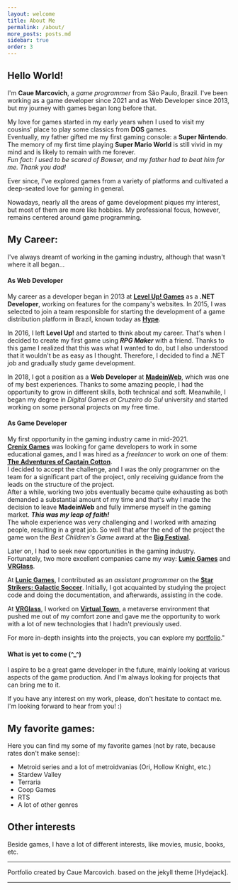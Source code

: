 ```yaml
---
layout: welcome
title: About Me
permalink: /about/
more_posts: posts.md
sidebar: true
order: 3
---
```


## Hello World!

I'm **Caue Marcovich**, a *game programmer* from São Paulo, Brazil. I've been working as a game developer since 2021 and as Web Developer since 2013, but my journey with games began long before that.

My love for games started in my early years when I used to visit my cousins' place to play some classics from **DOS** games.  
Eventually, my father gifted me my first gaming console: a **Super Nintendo**. The memory of my first time playing **Super Mario World** is still vivid in my mind and is likely to remain with me forever.  
*Fun fact: I used to be scared of Bowser, and my father had to beat him for me. Thank you dad!*

Ever since, I've explored games from a variety of platforms and cultivated a deep-seated love for gaming in general.

Nowadays, nearly all the areas of game development piques my interest, but most of them are more like hobbies. My professional focus, however, remains centered around game programming.

## My Career:
I've always dreamt of working in the gaming industry, although that wasn't where it all began...

#### As Web Developer
My career as a developer began in 2013 at [**Level Up! Games**][levelup] as a **.NET Developer**, working on features for the company's websites. In 2015, I was selected to join a team responsible for starting the development of a game distribution platform in Brazil, known today as [**Hype**][hype].

In 2016, I left **Level Up!** and started to think about my career. That's when I decided to create my first game using ***RPG Maker*** with a friend. Thanks to this game I realized that this was what I wanted to do, but I also understood that it wouldn't be as easy as I thought. Therefore, I decided to find a .NET job and gradually study game development.

In 2018, I got a position as a **Web Developer** at [**MadeinWeb**][madeinweb], which was one of my best experiences. Thanks to some amazing people, I had the opportunity to grow in different skills, both technical and soft. Meanwhile, I began my degree in *Digital Games at Cruzeiro do Sul* university and started working on some personal projects on my free time.

#### As Game Developer
My first opportunity in the gaming industry came in mid-2021.  
[**Crenix Games**][crenix] was looking for game developers to work in some educational games, and I was hired as a *freelancer* to work on one of them: [**The Adventures of Captain Cotton**][aventurasalgodao].  
I decided to accept the challenge, and I was the only programmer on the team for a significant part of the project, only receiving guidance from the leads on the structure of the project.  
After a while, working  two jobs eventually became quite exhausting as both demanded a substantial amount of my time and that's why I made the decision to leave **MadeinWeb** and fully immerse myself in the gaming market. ***This was my leap of faith!***  
The whole experience was very challenging and I worked with amazing people, resulting in a great job. So well that after the end of the project the game won the *Best Children's Game* award at the [**Big Festival**][bigfestival].

Later on, I had to seek new opportunities in the gaming industry. Fortunately, two more excellent companies came my way: [**Lunic Games**][lunic] and [**VRGlass**][vrglass].

At [**Lunic Games**][lunic], I contributed as an *assistant programmer* on the [**Star Strikers: Galactic Soccer**][starstrikers]. Initially, I got acquainted by studying the project code and doing the documentation, and afterwards, assisting in the code.

At [**VRGlass**][vrglass], I worked on [**Virtual Town**][virtualtown], a metaverse environment that pushed me out of my comfort zone and gave me the opportunity to work with a lot of new technologies that I hadn't previously used.

For more in-depth insights into the projects, you can explore my [portfolio]."

#### What is yet to come (^_^)

I aspire to be a great game developer in the future, mainly looking at various aspects of the game production. And I'm always looking for projects that can bring me to it.

If you have any interest on my work, please, don't hesitate to contact me.
I'm looking forward to hear from you! :)

## My favorite games:
Here you can find my some of my favorite games (not by rate, because rates don't make sense):

- Metroid series and a lot of metroidvanias (Ori, Hollow Knight, etc.)
- Stardew Valley
- Terraria
- Coop Games
- RTS 
- A lot of other genres

## Other interests
Beside games, I have a lot of different interests, like movies, music, books, etc.

***

Portfolio created by Caue Marcovich.
based on the jekyll theme [Hydejack].

***

<!--author-->

<!-- Links -->
[levelup]: https://br.leveluplatam.com/
[madeinweb]: https://madeinweb.com.br/
[crenix]: https://www.linkedin.com/company/crenix-games/
[lunic]: https://lunicgames.com/
[vrglass]: https://vrglass.com/
[bigfestival]: https://bigfestival.com.br/

[hype]: https://hype.games/

[aventurasalgodao]: /games/cotton-captain/
[aventurasalgodao-award]: https://games.bigfestival.com.br/BIG2022/game/as-aventuras-do-capitao-algodao
[starstrikers]: /games/star-strikers/
[virtualtown]: /games/virtual-town/
[portfolio]: /games/